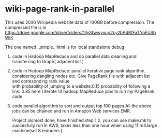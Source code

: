 # wiki-page-rank-in-parallel
This uses  2006 Wikipedia website data of 100GB before compression. The compressed file is in https://drive.google.com/drive/folders/1IIySfwwyvup2cy2bP4BfFaTYoFUSbWlK

The one named ..simple.. html is for local standalone debug

1. code in Hadoop MapReduce and do parallel data cleaning and transferring to Graph( adjacent list )
2. code  in Hadoop MapReduce: parallel iterative page rank algorithm, considering dangling nodes etc.
Give PageRank file with adjacent list and corresonding rank value  
with probability of jumping to a website:0.15 probability of following a link: 0.85
here I iterate 10 hadoop MapReduce jobs to run my PageRank code
3. code parallel algorithm to sort and output top 100 pages
All the above jobs can be chained and run in Amazon Web services EMR.
   
   
   Project  alomost done, have finished step 1,2, you can use make.mk to succesfully run in AWS, takes less than one hour when using 11 m4.large machine(set 8 reducers )
   
   
   
